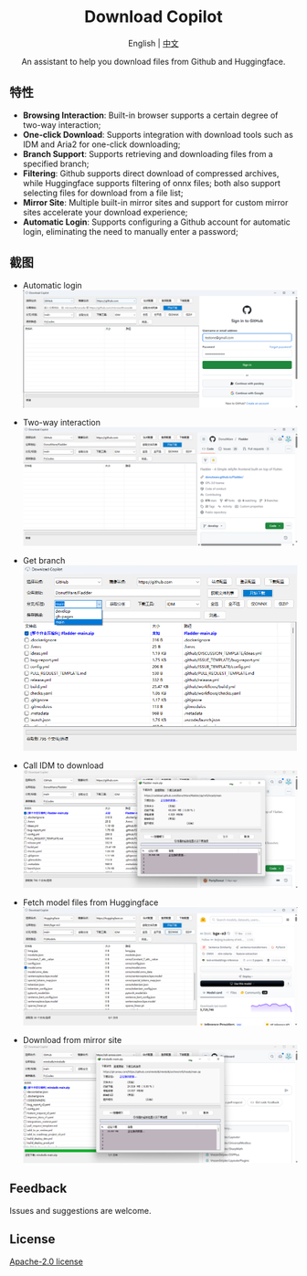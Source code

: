 <div align="center">

<h1>Download Copilot</h1>
<p align="center">English | <a href="./docs/readme_cn.md">中文</a> </p>

<p>An assistant to help you download files from Github and Huggingface.</p>

</div>

## 特性

- **Browsing Interaction**: Built-in browser supports a certain degree of two-way interaction;
- **One-click Download**: Supports integration with download tools such as IDM and Aria2 for one-click downloading;
- **Branch Support**: Supports retrieving and downloading files from a specified branch;
- **Filtering**: Github supports direct download of compressed archives, while Huggingface supports filtering of onnx files; both also support selecting files for download from a file list;
- **Mirror Site**: Multiple built-in mirror sites and support for custom mirror sites accelerate your download experience;
- **Automatic Login**: Supports configuring a Github account for automatic login, eliminating the need to manually enter a password;

## 截图

- Automatic login  
![screenshot](./docs/shortcuts/01.png)

- Two-way interaction
![screenshot](./docs/shortcuts/02.png)

- Get branch    
![screenshot](./docs/shortcuts/03.png)

- Call IDM to download    
![screenshot](./docs/shortcuts/04.png)

- Fetch model files from Huggingface
![screenshot](./docs/shortcuts/05.png)

- Download from mirror site    
![screenshot](./docs/shortcuts/06.png)

## Feedback

Issues and suggestions are welcome.

## License

[Apache-2.0 license](LICENSE)
